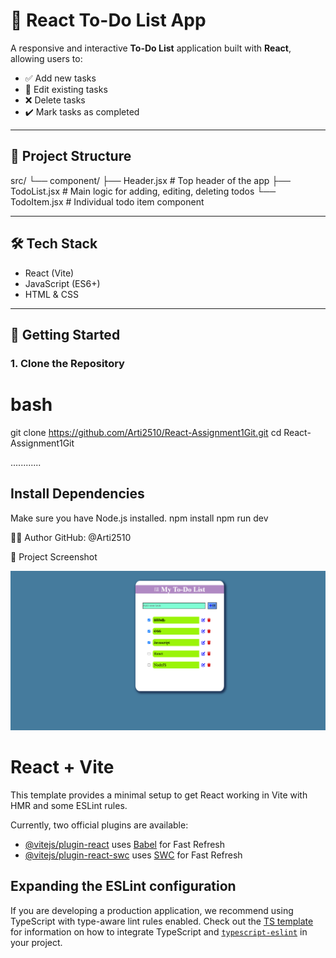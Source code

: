 # 📝 React To-Do List App

A responsive and interactive **To-Do List** application built with **React**, allowing users to:

- ✅ Add new tasks
- 📝 Edit existing tasks
- ❌ Delete tasks
- ✔️ Mark tasks as completed

---

## 📁 Project Structure
src/
└── component/
├── Header.jsx # Top header of the app
├── TodoList.jsx # Main logic for adding, editing, deleting todos
└── TodoItem.jsx # Individual todo item component

---

## 🛠️ Tech Stack

- React (Vite)
- JavaScript (ES6+)
- HTML & CSS

---

## 🚀 Getting Started

### 1. Clone the Repository

#  bash
git clone https://github.com/Arti2510/React-Assignment1Git.git
cd React-Assignment1Git

............

##  Install Dependencies

Make sure you have Node.js installed.
npm install
npm run dev

🙋‍♀️ Author
GitHub: @Arti2510

📸 Project Screenshot

![Project Screenshot](./Screenshot_of_TodoList_Project.png)

# React + Vite

This template provides a minimal setup to get React working in Vite with HMR and some ESLint rules.

Currently, two official plugins are available:

- [@vitejs/plugin-react](https://github.com/vitejs/vite-plugin-react/blob/main/packages/plugin-react) uses [Babel](https://babeljs.io/) for Fast Refresh
- [@vitejs/plugin-react-swc](https://github.com/vitejs/vite-plugin-react/blob/main/packages/plugin-react-swc) uses [SWC](https://swc.rs/) for Fast Refresh

## Expanding the ESLint configuration

If you are developing a production application, we recommend using TypeScript with type-aware lint rules enabled. Check out the [TS template](https://github.com/vitejs/vite/tree/main/packages/create-vite/template-react-ts) for information on how to integrate TypeScript and [`typescript-eslint`](https://typescript-eslint.io) in your project.
